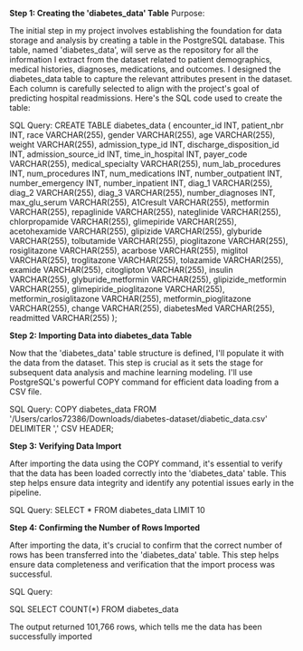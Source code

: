 **Step 1: Creating the 'diabetes_data' Table**
Purpose:

The initial step in my project involves establishing the foundation for data storage and analysis by creating a table in the PostgreSQL database. This table, named 'diabetes_data', will serve as the repository for all the information I extract from the dataset related to patient demographics, medical histories, diagnoses, medications, and outcomes. I designed the diabetes_data table to capture the relevant attributes present in the dataset. Each column is carefully selected to align with the project's goal of predicting hospital readmissions.  Here's the SQL code used to create the table:

SQL Query:
CREATE TABLE diabetes_data (
    encounter_id INT,
    patient_nbr INT,
    race VARCHAR(255),
    gender VARCHAR(255),
    age VARCHAR(255),
    weight VARCHAR(255),
    admission_type_id INT,
    discharge_disposition_id INT,
    admission_source_id INT,
    time_in_hospital INT,
    payer_code VARCHAR(255),
    medical_specialty VARCHAR(255),
    num_lab_procedures INT,
    num_procedures INT,
    num_medications INT,
    number_outpatient INT,
    number_emergency INT,
    number_inpatient INT,
    diag_1 VARCHAR(255),
    diag_2 VARCHAR(255),
    diag_3 VARCHAR(255),
    number_diagnoses INT,
    max_glu_serum VARCHAR(255),
    A1Cresult VARCHAR(255),
    metformin VARCHAR(255),
    repaglinide VARCHAR(255),
    nateglinide VARCHAR(255),
    chlorpropamide VARCHAR(255),
    glimepiride VARCHAR(255),
    acetohexamide VARCHAR(255),
    glipizide VARCHAR(255),
    glyburide VARCHAR(255),
    tolbutamide VARCHAR(255),
    pioglitazone VARCHAR(255),
    rosiglitazone VARCHAR(255),
    acarbose VARCHAR(255),
    miglitol VARCHAR(255),
    troglitazone VARCHAR(255),
    tolazamide VARCHAR(255),
    examide VARCHAR(255),
    citoglipton VARCHAR(255),
    insulin VARCHAR(255),
    glyburide_metformin VARCHAR(255),
    glipizide_metformin VARCHAR(255),
    glimepiride_pioglitazone VARCHAR(255),
    metformin_rosiglitazone VARCHAR(255),
    metformin_pioglitazone VARCHAR(255),
    change VARCHAR(255),
    diabetesMed VARCHAR(255),
    readmitted VARCHAR(255)
);

**Step 2: Importing Data into diabetes_data Table**

Now that the 'diabetes_data' table structure is defined, I'll populate it with the data from the dataset. This step is crucial as it sets the stage for subsequent data analysis and machine learning modeling. I'll use PostgreSQL's powerful COPY command for efficient data loading from a CSV file.

SQL Query:
COPY diabetes_data 
FROM '/Users/carlos72386/Downloads/diabetes-dataset/diabetic_data.csv' 
DELIMITER ',' 
CSV HEADER;

**Step 3: Verifying Data Import**

After importing the data using the COPY command, it's essential to verify that the data has been loaded correctly into the 'diabetes_data' table. This step helps ensure data integrity and identify any potential issues early in the pipeline.

SQL Query:
SELECT *
FROM diabetes_data
LIMIT 10

**Step 4: Confirming the Number of Rows Imported**

After importing the data, it's crucial to confirm that the correct number of rows has been transferred into the 'diabetes_data' table. This step helps ensure data completeness and verification that the import process was successful.

SQL Query:

SQL
SELECT COUNT(*)
FROM diabetes_data

The output returned 101,766 rows, which tells me the data has been successfully imported

